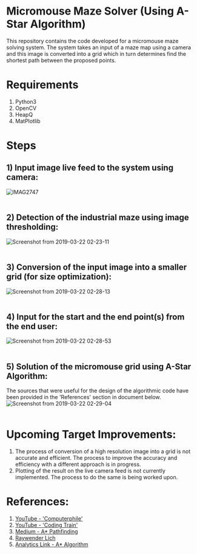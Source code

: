# Micromouse Maze Solver (Using A-Star Algorithm)

This repository contains the code developed for a micromouse maze solving system. The system takes an input of a maze map using a camera and this image is converted into a grid which in turn determines find the shortest path between the proposed points.

# Requirements
1) Python3
2) OpenCV
3) HeapQ
4) MatPlotlib

# Steps
## 1) Input image live feed to the system using camera:

![IMAG2747](https://user-images.githubusercontent.com/24778913/54785699-e84b8680-4c4c-11e9-99d3-8a50f430c43f.jpg)
<br>
<br>
## 2) Detection of the industrial maze using image thresholding:

![Screenshot from 2019-03-22 02-23-11](https://user-images.githubusercontent.com/24778913/54785762-07e2af00-4c4d-11e9-8472-08152d4930b1.png)
<br>
<br>
## 3) Conversion of the input image into a smaller grid (for size optimization):

![Screenshot from 2019-03-22 02-28-13](https://user-images.githubusercontent.com/24778913/54787244-22b72280-4c51-11e9-83b4-04e8021a5ee3.png)
<br>
<br>
## 4) Input for the start and the end point(s) from the end user:

![Screenshot from 2019-03-22 02-28-53](https://user-images.githubusercontent.com/24778913/54785826-33659980-4c4d-11e9-9c9f-c7e87fa48fb7.png)
<br>
<br>
## 5) Solution of the micromouse grid using A-Star Algorithm:
The sources that were useful for the design of the algorithmic code have been provided in the 'References' section in document below.<br>
![Screenshot from 2019-03-22 02-29-04](https://user-images.githubusercontent.com/24778913/54785841-3f515b80-4c4d-11e9-87f1-57d7b7badad7.png)
<br>
<br>

# Upcoming Target Improvements:
1) The process of conversion of a high resolution image into a grid is not accurate and efficient. The process to improve the accuracy and efficiency with a different approach is in progress.<br>
2) Plotting of the result on the live camera feed is not currently implemented. The process to do the same is being worked upon.<br>


# References:
1) <a href="https://www.youtube.com/watch?v=ySN5Wnu88nE&t=199s">YouTube - 'Computerphile'</a><br>
2) <a href="https://www.youtube.com/watch?v=aKYlikFAV4k">YouTube - 'Coding Train'</a><br>
3) <a href="https://medium.com/@nicholas.w.swift/easy-a-star-pathfinding-7e6689c7f7b2">Medium - A* Pathfinding</a><br>
4) <a href="https://www.raywenderlich.com/3016-introduction-to-a-pathfinding">Raywender Lich</a><br>
5) <a href="https://www.analytics-link.com/single-post/2018/09/14/Applying-the-A-Path-Finding-Algorithm-in-Python-Part-1-2D-square-grid">Analytics Link - A* Algorithm</a>

